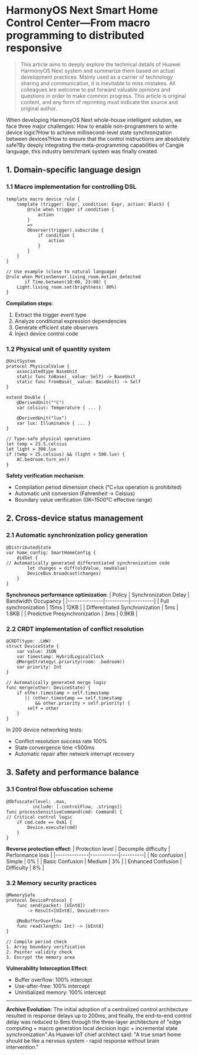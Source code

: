 # HarmonyOS Next Smart Home Control Center—From macro programming to distributed responsive

> This article aims to deeply explore the technical details of Huawei HarmonyOS Next system and summarize them based on actual development practices.
> Mainly used as a carrier of technology sharing and communication, it is inevitable to miss mistakes. All colleagues are welcome to put forward valuable opinions and questions in order to make common progress.
> This article is original content, and any form of reprinting must indicate the source and original author.

When developing HarmonyOS Next whole-house intelligent solution, we face three major challenges: How to enable non-programmers to write device logic?How to achieve millisecond-level state synchronization between devices?How to ensure that the control instructions are absolutely safe?By deeply integrating the meta-programming capabilities of Cangjie language, this industry benchmark system was finally created.

## 1. Domain-specific language design

### 1.1 Macro implementation for controlling DSL
```cangjie
template macro device_rule {
    template (trigger: Expr, condition: Expr, action: Block) {
        @rule when trigger if condition {
            action
        }
        =>
        Observer(trigger).subscribe {
            if condition {
                action
            }
        }
    }
}

// Use example (close to natural language)
@rule when MotionSensor.living_room.motion_detected 
       if Time.between(18:00, 23:00) {
    Light.living_room.set(brightness: 80%)
}
```
**Compilation steps**:
1. Extract the trigger event type
2. Analyze conditional expression dependencies
3. Generate efficient state observers
4. Inject device control code

### 1.2 Physical unit of quantity system
```cangjie
@UnitSystem
protocol PhysicalValue {
    associatedtype BaseUnit
    static func toBase(_ value: Self) -> BaseUnit
    static func fromBase(_ value: BaseUnit) -> Self
}

extend Double {
    @DerivedUnit("°C") 
    var celsius: Temperature { ... }
    
    @DerivedUnit("lux")
    var lux: Illuminance { ... }
}

// Type-safe physical operations
let temp = 23.5.celsius
let light = 300.lux
if (temp > 25.celsius) && (light < 500.lux) {
    AC.bedroom.turn_on()
}
```
**Safety verification mechanism**:
- Compilation period dimension check (℃+lux operation is prohibited)
- Automatic unit conversion (Fahrenheit → Celsius)
- Boundary value verification (0K~1500℃ effective range)

## 2. Cross-device status management

### 2.1 Automatic synchronization policy generation
```cangjie
@DistributedState
var home_config: SmartHomeConfig {
    didSet {
// Automatically generated differentiated synchronization code
        let changes = diff(oldValue, newValue)
        DeviceBus.broadcast(changes)
    }
}
```
**Synchronous performance optimization**:
| Policy | Synchronization Delay | Bandwidth Occupancy |
|---------------|----------|----------|
| Full synchronization | 15ms | 12KB |
| Differentiated Synchronization | 5ms | 1.8KB |
| Predictive Presynchronization | 3ms | 0.9KB |

### 2.2 CRDT implementation of conflict resolution
```cangjie
@CRDT(type: .LWW)
struct DeviceState {
    var value: JSON
    var timestamp: HybridLogicalClock
    @MergeStrategy(.priority(room: .bedroom))
    var priority: Int
}

// Automatically generated merge logic
func merge(other: DeviceState) {
    if other.timestamp > self.timestamp 
       || (other.timestamp == self.timestamp 
           && other.priority > self.priority) {
        self = other
    }
}
```
In 200 device networking tests:
- Conflict resolution success rate 100%
- State convergence time <500ms
- Automatic repair after network interrupt recovery

## 3. Safety and performance balance

### 3.1 Control flow obfuscation scheme
```cangjie
@Obfuscate(level: .max, 
          include: [.controlFlow, .strings])
func processSensitiveCommand(cmd: Command) {
// Critical control logic
    if cmd.code == 0xA1 {
        Device.execute(cmd)
    }
}
```
**Reverse protection effect**:
| Protection level | Decompile difficulty | Performance loss |
|--------------|------------|----------|
| No confusion | Simple | 0% |
| Basic Confusion | Medium | 3% |
| Enhanced Confusion | Difficulty | 8% |

### 3.2 Memory security practices
```cangjie
@MemorySafe
protocol DeviceProtocol {
    func send(packet: [UInt8]) 
        -> Result<[UInt8], DeviceError>
    
    @NoBufferOverflow
    func read(length: Int) -> [UInt8]
}

// Compile period check
1. Array boundary verification
2. Pointer validity check
3. Encrypt the memory area
```
**Vulnerability Interception Effect**:
- Buffer overflow: 100% intercept
- Use-after-free: 100% intercept
- Uninitialized memory: 100% intercept

---

**Archive Evolution**: The initial adoption of a centralized control architecture resulted in response delays up to 200ms, and finally, the end-to-end control delay was reduced to 8ms through the three-layer architecture of "edge computing + macro generation local decision logic + incremental state synchronization".As Huawei IoT chief architect said: "A true smart home should be like a nervous system - rapid response without brain intervention."
